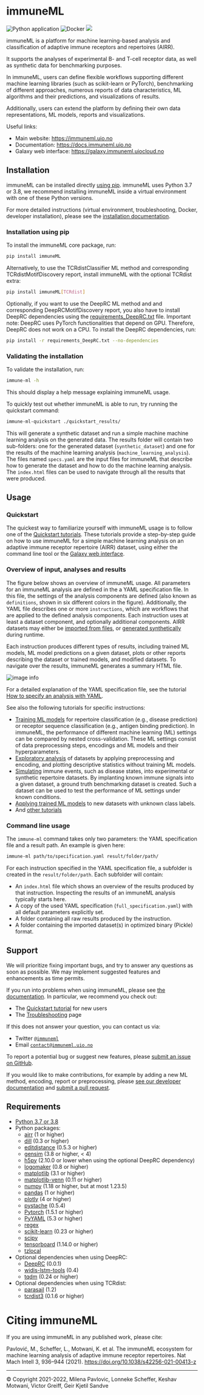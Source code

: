 # immuneML

![Python application](https://github.com/uio-bmi/immuneML/workflows/Python%20application/badge.svg?branch=master)
![Docker](https://github.com/uio-bmi/immuneML/workflows/Docker/badge.svg?branch=master)
[![](https://img.shields.io/static/v1?label=AIRR-C%20sw-tools%20v1&message=compliant&color=008AFF&labelColor=000000&style=plastic)](https://docs.airr-community.org/en/stable/swtools/airr_swtools_standard.html)


immuneML is a platform for machine learning-based analysis and 
classification of adaptive immune receptors and repertoires (AIRR).

It supports the analyses of experimental B- and T-cell receptor data,
as well as synthetic data for benchmarking purposes.

In immuneML, users can define flexible workflows supporting different
machine learning libraries (such as scikit-learn or PyTorch), benchmarking of different approaches, numerous reports
of data characteristics, ML algorithms and their predictions, and
visualizations of results.

Additionally, users can extend the platform by defining their own data 
representations, ML models, reports and visualizations.


Useful links:
- Main website: https://immuneml.uio.no
- Documentation: https://docs.immuneml.uio.no
- Galaxy web interface: https://galaxy.immuneml.uiocloud.no



## Installation

immuneML can be installed directly [using pip](<https://pypi.org/project/immuneML/>).
immuneML uses Python 3.7 or 3.8, we recommend installing immuneML inside a virtual environment 
with one of these Python versions. 

For more detailed instructions (virtual environment, troubleshooting, Docker, developer installation), please see the [installation documentation](https://docs.immuneml.uio.no/installation/install_with_package_manager.html).

### Installation using pip


To install the immuneML core package, run:

```bash
pip install immuneML
```

Alternatively, to use the TCRdistClassifier ML method and corresponding TCRdistMotifDiscovery report, install immuneML with the optional TCRdist extra:

```bash
pip install immuneML[TCRdist]
```

Optionally, if you want to use the DeepRC ML method and and corresponding DeepRCMotifDiscovery report, you also
have to install DeepRC dependencies using the [requirements_DeepRC.txt](https://raw.githubusercontent.com/uio-bmi/immuneML/master/requirements_DeepRC.txt) file.
Important note: DeepRC uses PyTorch functionalities that depend on GPU. Therefore, DeepRC does not work on a CPU.
To install the DeepRC dependencies, run:

```bash
pip install -r requirements_DeepRC.txt --no-dependencies
```

### Validating the installation

To validate the installation, run:

```bash
immune-ml -h
```

This should display a help message explaining immuneML usage.

To quickly test out whether immuneML is able to run, try running the quickstart command:

```bash
immune-ml-quickstart ./quickstart_results/
```

This will generate a synthetic dataset and run a simple machine machine learning analysis 
on the generated data. The results folder will contain two sub-folders: one for the generated dataset (`synthetic_dataset`) 
and one for the results of the machine learning analysis (`machine_learning_analysis`). 
The files named `specs.yaml` are the input files for immuneML that describe how to generate 
the dataset and how to do the machine learning analysis. The `index.html` files can be used 
to navigate through all the results that were produced.

## Usage 

### Quickstart

The quickest way to familiarize yourself with immuneML usage is to follow
one of the [Quickstart tutorials](https://docs.immuneml.uio.no/quickstart.html).
These tutorials provide a step-by-step guide on how to use immuneML for a 
simple machine learning analysis on an adaptive immune receptor repertoire (AIRR) dataset,
using either the command line tool or the [Galaxy web interface](https://galaxy.immuneml.uiocloud.no). 


### Overview of input, analyses and results

The figure below shows an overview of immuneML usage. 
All parameters for an immuneML analysis are defined in the a YAML specification file. 
In this file, the settings of the analysis components are defined (also known as `definitions`, 
shown in six different colors in the figure). 
Additionally, the YAML file describes one or more `instructions`, which are workflows that are
applied to the defined analysis components. 
Each instruction uses at least a dataset component, and optionally additional components.
AIRR datasets may either be [imported from files](https://docs.immuneml.uio.no/tutorials/how_to_import_the_data_to_immuneML.html), 
or [generated synthetically](https://docs.immuneml.uio.no/tutorials/how_to_generate_a_random_repertoire_dataset.html) during runtime.

Each instruction produces different types of results, including trained ML models, 
ML model predictions on a given dataset, plots or other reports describing the 
dataset or trained models, and modified datasets. 
To navigate over the results, immuneML generates a summary HTML file. 


![image info](https://docs.immuneml.uio.no/latest/_images/definitions_instructions_overview.png)

For a detailed explanation of the YAML specification file, see the tutorial [How to specify an analysis with YAML](https://docs.immuneml.uio.no/tutorials/how_to_specify_an_analysis_with_yaml.html).

See also the following tutorials for specific instructions:
- [Training ML models](https://docs.immuneml.uio.no/tutorials/how_to_train_and_assess_a_receptor_or_repertoire_classifier.html) for repertoire classification (e.g., disease prediction) or receptor sequence classification (e.g., antigen binding prediction). In immuneML, the performance of different machine learning (ML) settings can be compared by nested cross-validation. These ML settings consist of data preprocessing steps, encodings and ML models and their hyperparameters.
- [Exploratory analysis](https://docs.immuneml.uio.no/tutorials/how_to_perform_exploratory_analysis.html) of datasets by applying preprocessing and encoding, and plotting descriptive statistics without training ML models.
- [Simulating](https://docs.immuneml.uio.no/tutorials/how_to_simulate_antigen_signals_in_airr_datasets.html) immune events, such as disease states, into experimental or synthetic repertoire datasets. By implanting known immune signals into a given dataset, a ground truth benchmarking dataset is created. Such a dataset can be used to test the performance of ML settings under known conditions.
- [Applying trained ML models](https://docs.immuneml.uio.no/tutorials/how_to_apply_to_new_data.html) to new datasets with unknown class labels.
- And [other tutorials](https://docs.immuneml.uio.no/tutorials.html)


### Command line usage 

The `immune-ml` command takes only two parameters: the YAML specification file and a result path. 
An example is given here:

```bash
immune-ml path/to/specification.yaml result/folder/path/
```

For each instruction specified in the YAML specification file, a subfolder is created in the 
`result/folder/path`. Each subfolder will contain:
- An `index.html` file which shows an overview of the results produced by that instruction. Inspecting the results of an immuneML analysis typically starts here. 
- A copy of the used YAML specification (`full_specification.yaml`) with all default parameters explicitly set.
- A folder containing all raw results produced by the instruction.
- A folder containing the imported dataset(s) in optimized binary (Pickle) format.

## Support

We will prioritize fixing important bugs, and try to answer any questions as soon as possible. We may implement suggested features and enhancements as time permits. 

If you run into problems when using immuneML, please see [the documentation](https://docs.immuneml.uio.no/latest/). In particular, we recommend you check out:
- The [Quickstart tutorial](https://docs.immuneml.uio.no/latest/quickstart.html) for new users
- The [Troubleshooting](https://docs.immuneml.uio.no/latest/troubleshooting.html) page

If this does not answer your question, you can contact us via:
- Twitter [`@immuneml`](https://twitter.com/immuneml)
- Email [`contact@immuneml.uio.no`](mailto:contact@immuneml.uio.no)

To report a potential bug or suggest new features, please [submit an issue on GitHub](https://github.com/uio-bmi/immuneML/issues).

If you would like to make contributions, for example by adding a new ML method, encoding, report or preprocessing, please [see our developer documentation](https://docs.immuneml.uio.no/latest/developer_docs.html) and [submit a pull request](https://github.com/uio-bmi/compairr/pulls).

## Requirements

- [Python 3.7 or 3.8](https://www.python.org/)
- Python packages:
   - [airr](https://pypi.org/project/airr/) (1 or higher)
   - [dill](https://pypi.org/project/dill/) (0.3 or higher)
   - [editdistance](https://pypi.org/project/editdistance/) (0.5.3 or higher)
   - [gensim](https://pypi.org/project/gensim/) (3.8 or higher, < 4)
   - [h5py](https://www.h5py.org/) (2.10.0 or lower when using the optional DeepRC dependency)
   - [logomaker](https://pypi.org/project/logomaker/) (0.8 or higher)
   - [matplotlib](https://matplotlib.org) (3.1 or higher)
   - [matplotlib-venn](https://pypi.org/project/matplotlib-venn/) (0.11 or higher)
   - [numpy](https://www.numpy.org/) (1.18 or higher, but at most 1.23.5)
   - [pandas](https://pandas.pydata.org/) (1 or higher)
   - [plotly](https://plotly.com/python/) (4 or higher)
   - [pystache](https://pypi.org/project/pystache/) (0.5.4)
   - [Pytorch](https://pytorch.org/) (1.5.1 or higher)
   - [PyYAML](https://pyyaml.org) (5.3 or higher)
   - [regex](https://pypi.org/project/regex/) 
   - [scikit-learn](https://scikit-learn.org/) (0.23 or higher)
   - [scipy](https://www.scipy.org)
   - [tensorboard](https://www.tensorflow.org/tensorboard) (1.14.0 or higher)
   - [tzlocal](https://pypi.org/project/tzlocal/) 
- Optional dependencies when using DeepRC:
   - [DeepRC](https://github.com/ml-jku/DeepRC) (0.0.1)
   - [widis-lstm-tools](https://github.com/widmi/widis-lstm-tools) (0.4)
   - [tqdm](https://tqdm.github.io/) (0.24 or higher)
- Optional dependencies when using TCRdist:
   - [parasail](https://pypi.org/project/parasail/) (1.2)
   - [tcrdist3](https://github.com/kmayerb/tcrdist3) (0.1.6 or higher)

# Citing immuneML

If you are using immuneML in any published work, please cite:

Pavlović, M., Scheffer, L., Motwani, K. et al. The immuneML ecosystem for machine learning analysis of adaptive immune 
receptor repertoires. Nat Mach Intell 3, 936–944 (2021). https://doi.org/10.1038/s42256-021-00413-z



<hr>


© Copyright 2021-2022, Milena Pavlovic, Lonneke Scheffer, Keshav Motwani, Victor Greiff, Geir Kjetil Sandve


